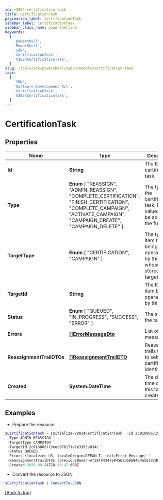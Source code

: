 ```yaml
---
id: v2024-certification-task
title: CertificationTask
pagination_label: CertificationTask
sidebar_label: CertificationTask
sidebar_class_name: powershellsdk
keywords:
  [
    'powershell',
    'PowerShell',
    'sdk',
    'CertificationTask',
    'V2024CertificationTask',
  ]
slug: /tools/sdk/powershell/v2024/models/certification-task
tags:
  [
    'SDK',
    'Software Development Kit',
    'CertificationTask',
    'V2024CertificationTask',
  ]
---
```


# CertificationTask

## Properties

| Name | Type | Description | Notes |
| --- | --- | --- | --- |
| **Id** | **String** | The ID of the certification task. | [optional] |
| **Type** | **Enum** [ "REASSIGN", "ADMIN_REASSIGN", "COMPLETE_CERTIFICATION", "FINISH_CERTIFICATION", "COMPLETE_CAMPAIGN", "ACTIVATE_CAMPAIGN", "CAMPAIGN_CREATE", "CAMPAIGN_DELETE" ] | The type of the certification task. More values may be added in the future. | [optional] |
| **TargetType** | **Enum** [ "CERTIFICATION", "CAMPAIGN" ] | The type of item that is being operated on by this task whose ID is stored in the targetId field. | [optional] |
| **TargetId** | **String** | The ID of the item being operated on by this task. | [optional] |
| **Status** | **Enum** [ "QUEUED", "IN_PROGRESS", "SUCCESS", "ERROR" ] | The status of the task. | [optional] |
| **Errors** | [**[]ErrorMessageDto**](error-message-dto) | List of error messages | [optional] |
| **ReassignmentTrailDTOs** | [**[]ReassignmentTrailDTO**](reassignment-trail-dto) | Reassignment trails that lead to self certification identity | [optional] |
| **Created** | **System.DateTime** | The date and time on which this task was created. | [optional] |

## Examples

- Prepare the resource

```powershell
$CertificationTask = Initialize-V2024CertificationTask  -Id 2c918086719eec070171a7e3355a360a `
 -Type ADMIN_REASSIGN `
 -TargetType CAMPAIGN `
 -TargetId 2c918086719eec070171a7e3355a834c `
 -Status QUEUED `
 -Errors {locale=en-US, localeOrigin=DEFAULT, text=Error Message} `
 -ReassignmentTrailDTOs {previousOwner=ef38f94347e94562b5bb8424a56397d8, newOwner=ef38f94347e94562b5bb8424a56397a3, reassignmentType=AUTOMATIC_REASSIGNMENT} `
 -Created 2020-09-24T18:10:47.693Z
```

- Convert the resource to JSON

```powershell
$CertificationTask | ConvertTo-JSON
```

[[Back to top]](#)
